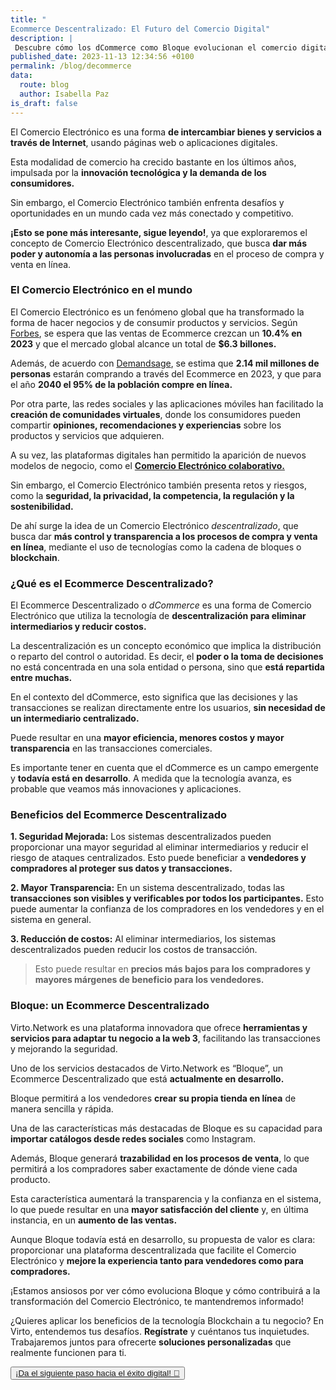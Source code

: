 ```yaml
---
title: "
Ecommerce Descentralizado: El Futuro del Comercio Digital"
description: |
 Descubre cómo los dCommerce como Bloque evolucionan el comercio digital, brindando seguridad y eficiencia tanto a vendedores como a compradores, a través del uso de la tecnología Blockchain. ¿Quieres saber más? ¡Sigue leyendo!
published_date: 2023-11-13 12:34:56 +0100
permalink: /blog/decommerce
data:
  route: blog
  author: Isabella Paz
is_draft: false
---
```


El Comercio Electrónico es una forma **de intercambiar bienes y servicios a través de Internet**, usando páginas web o aplicaciones digitales.

Esta modalidad de comercio ha crecido bastante en los últimos años, impulsada por la **innovación tecnológica y la demanda de los consumidores.**

Sin embargo, el Comercio Electrónico también enfrenta desafíos y oportunidades en un mundo cada vez más conectado y competitivo. 

**¡Esto se pone más interesante, sigue leyendo!**, ya que exploraremos el concepto de Comercio Electrónico descentralizado, que busca **dar más poder y autonomía a las personas involucradas** en el proceso de compra y venta en línea.

### El Comercio Electrónico en el mundo

El Comercio Electrónico es un fenómeno global que ha transformado la forma de hacer negocios y de consumir productos y servicios. 
Según <a href="https://www.forbes.com/advisor/business/ecommerce-statistics/">Forbes</a>, se espera que las ventas de Ecommerce crezcan un **10.4% en 2023** y que el mercado global alcance un total de **$6.3 billones.**

Además, de acuerdo con <a href="https://www.demandsage.com/ecommerce-statistics/">Demandsage</a>, se estima que **2.14 mil millones de personas** estarán comprando a través del Ecommerce en 2023, y que para el año **2040 el 95% de la población compre en línea.**

Por otra parte, las redes sociales y las aplicaciones móviles han facilitado la **creación de comunidades virtuales**, donde los consumidores pueden compartir **opiniones, recomendaciones y experiencias** sobre los productos y servicios que adquieren.

A su vez, las plataformas digitales han permitido la aparición de nuevos modelos de negocio, como el <a href="https://www.cubo.land/blog/economia-colaborativa-colombia/">**Comercio Electrónico colaborativo.**</a>

Sin embargo, el Comercio Electrónico también presenta retos y riesgos, como la **seguridad, la privacidad, la competencia, la regulación y la sostenibilidad.**

De ahí surge la idea de un Comercio Electrónico *descentralizado*, que busca dar **más control y transparencia a los procesos de compra y venta en línea**, mediante el uso de tecnologías como la cadena de bloques o **blockchain**.

### ¿Qué es el Ecommerce Descentralizado?

El Ecommerce Descentralizado o *dCommerce* es una forma de Comercio Electrónico que utiliza la tecnología de **descentralización para eliminar intermediarios y reducir costos.**

La descentralización es un concepto económico que implica la distribución o reparto del control o autoridad. Es decir, el **poder o la toma de decisiones** no está concentrada en una sola entidad o persona, sino que **está repartida entre muchas.**

En el contexto del dCommerce, esto significa que las decisiones y las transacciones se realizan directamente entre los usuarios, **sin necesidad de un intermediario centralizado.**

Puede resultar en una **mayor eficiencia, menores costos y mayor transparencia** en las transacciones comerciales.

Es importante tener en cuenta que el dCommerce es un campo emergente y **todavía está en desarrollo**. A medida que la tecnología avanza, es probable que veamos más innovaciones y aplicaciones.

### Beneficios del Ecommerce Descentralizado

**1. Seguridad Mejorada:** Los sistemas descentralizados pueden proporcionar una mayor seguridad al eliminar intermediarios y reducir el riesgo de ataques centralizados.
Esto puede beneficiar a **vendedores y compradores al proteger sus datos y transacciones.**

**2. Mayor Transparencia:** En un sistema descentralizado, todas las **transacciones son visibles y verificables por todos los participantes.** Esto puede aumentar la confianza de los compradores en los vendedores y en el sistema en general.

**3. Reducción de costos:** Al eliminar intermediarios, los sistemas descentralizados pueden reducir los costos de transacción.

> Esto puede resultar en **precios más bajos para los compradores y mayores márgenes de beneficio para los vendedores.**

### Bloque: un Ecommerce Descentralizado

Virto.Network es una plataforma innovadora que ofrece **herramientas y servicios para adaptar tu negocio a la web 3**, facilitando las transacciones y mejorando la seguridad.

Uno de los servicios destacados de Virto.Network es “Bloque”, un Ecommerce Descentralizado que está **actualmente en desarrollo.**

Bloque permitirá a los vendedores **crear su propia tienda en línea** de manera sencilla y rápida.

Una de las características más destacadas de Bloque es su capacidad para **importar catálogos desde redes sociales** como Instagram.

Además, Bloque generará **trazabilidad en los procesos de venta**, lo que permitirá a los compradores saber exactamente de dónde viene cada producto.

Esta característica aumentará la transparencia y la confianza en el sistema, lo que puede resultar en una **mayor satisfacción del cliente** y, en última instancia, en un **aumento de las ventas.**

Aunque Bloque todavía está en desarrollo, su propuesta de valor es clara: proporcionar una plataforma descentralizada que facilite el Comercio Electrónico y **mejore la experiencia tanto para vendedores como para compradores.**

¡Estamos ansiosos por ver cómo evoluciona Bloque y cómo contribuirá a la transformación del Comercio Electrónico, te mantendremos informado!

¿Quieres aplicar los beneficios de la tecnología Blockchain a tu negocio? En Virto, entendemos tus desafíos. **Regístrate** y cuéntanos tus inquietudes. Trabajaremos juntos para ofrecerte **soluciones personalizadas** que realmente funcionen para ti.


<button>
	<a href="https://forms.gle/hSjzyETwuGMadsaU8" >
	¡Da el siguiente paso hacia el éxito digital! 🚀
	</a>
</button>